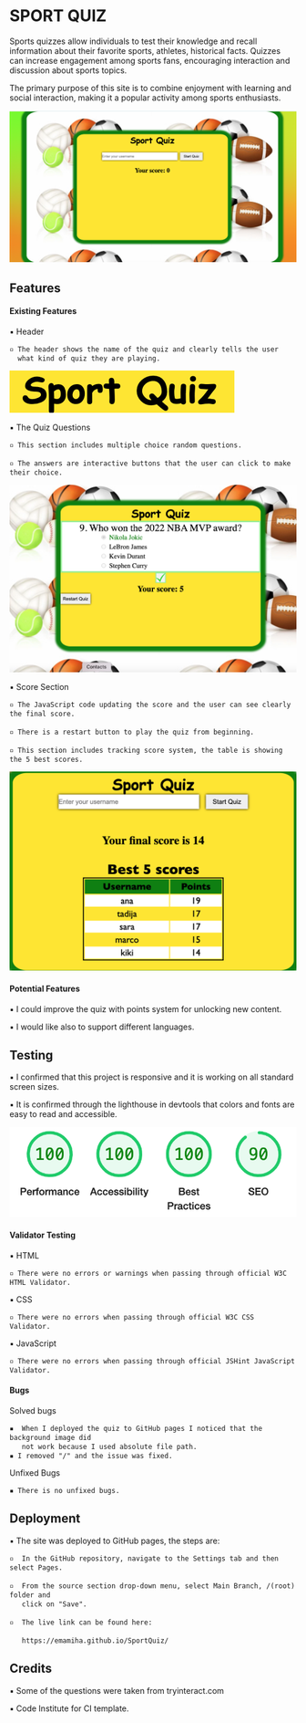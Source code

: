 #                          SPORT QUIZ

Sports quizzes allow individuals to test their knowledge and recall information about their favorite sports, athletes, historical facts. Quizzes can increase engagement among sports fans, encouraging interaction and discussion about sports topics.

The primary purpose of this site is to combine enjoyment with learning and social interaction, making it a popular activity among sports enthusiasts.

![Sport image](assets/img/SportQuiz.png)


## Features

#### Existing Features

  ▪︎ Header
    
    ▫︎ The header shows the name of the quiz and clearly tells the user
      what kind of quiz they are playing.

  ![HeaderQuiz](assets/img/HeaderQuiz.png)  

  ▪︎ The Quiz Questions

    ▫︎ This section includes multiple choice random questions.

    ▫︎ The answers are interactive buttons that the user can click to make their choice.


  ![Questions image](assets/img/QuestionScores.png)

  ▪︎ Score Section

    ▫︎ The JavaScript code updating the score and the user can see clearly the final score.

    ▫︎ There is a restart button to play the quiz from beginning. 

    ▫︎ This section includes tracking score system, the table is showing the 5 best scores.

  ![Table image](assets/img/TableScores.png)


#### Potential Features

  ▪︎ I could improve the quiz with points system for unlocking new content.

  ▪︎ I would like also to support different languages.


  ## Testing

  ▪︎ I confirmed that this project is responsive and it is working on all standard screen sizes.

  ▪︎ It is confirmed through the lighthouse in devtools that colors and fonts are easy to read and accessible.

  ![Lighthouse image](assets/img/LighthouseTestingQuiz.png)


#### Validator Testing

  ▪︎ HTML

    ▫︎ There were no errors or warnings when passing through official W3C HTML Validator.

  ▪︎ CSS 

    ▫︎ There were no errors when passing through official W3C CSS Validator.

  ▪︎ JavaScript

    ▫︎ There were no errors when passing through official JSHint JavaScript Validator. 

#### Bugs

Solved bugs

    ▪︎  When I deployed the quiz to GitHub pages I noticed that the background image did      
       not work because I used absolute file path. 
    ▪︎ I removed "/" and the issue was fixed.

Unfixed Bugs

    ▪︎ There is no unfixed bugs.

## Deployment

  ▪︎ The site was deployed to GitHub pages, the steps are:

    ▫︎  In the GitHub repository, navigate to the Settings tab and then select Pages.

    ▫︎  From the source section drop-down menu, select Main Branch, /(root) folder and
       click on "Save".

    ▫︎  The live link can be found here: 

       https://emamiha.github.io/SportQuiz/

## Credits


  ▪︎ Some of the questions were taken from tryinteract.com

  ▪︎ Code Institute for CI template.






